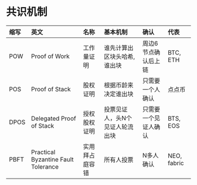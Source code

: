 # 共识机制

| 缩写 | 英文 | 名称 | 基本机制 | 确认 | 代表 |
| :-- | :-- | :-- | :-- | :-- | :-- |
POW | Proof of Work | 工作量证明 | 谁先计算出区块头哈希, 谁出块 | 周边6节点确认后上链 |  BTC, ETH
POS | Proof of Stack | 股权证明 | 根据币龄来决定谁出块 | 只需要一个人确认 | 点点币
DPOS | Delegated Proof of Stack | 授权股权证明 | 投票见证人，头N个见证人轮流出块 | 只需要一个见证人确认 | BTS, EOS
PBFT | Practical Byzantine Fault Tolerance | 实用拜占庭容错 | 所有人投票 | N多人确认 | NEO, fabric
